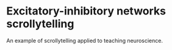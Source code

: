 # Excitatory-inhibitory networks scrollytelling

An example of scrollytelling applied to teaching neuroscience.